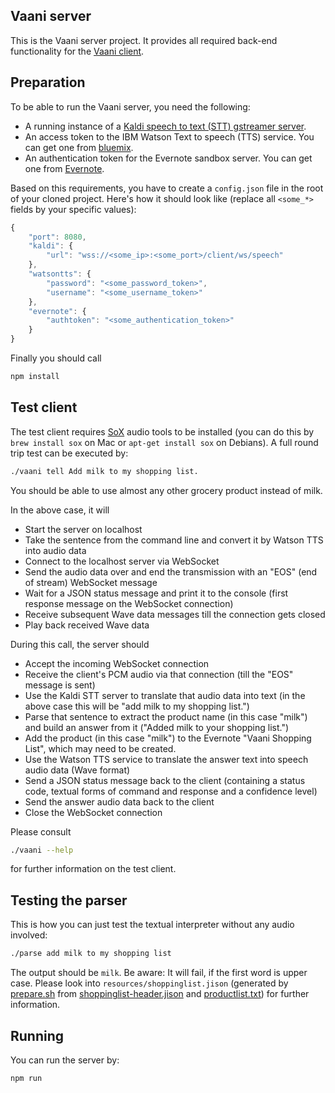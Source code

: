 Vaani server
------------

This is the Vaani server project. It provides all required back-end functionality for the [Vaani client](https://github.com/mozilla/vaani.client).

Preparation
-----------

To be able to run the Vaani server, you need the following:
- A running instance of a [Kaldi speech to text (STT) gstreamer server](https://github.com/alumae/kaldi-gstreamer-server).
- An access token to the IBM Watson Text to speech (TTS) service. You can get one from [bluemix](https://bluemix.net).
- An authentication token for the Evernote sandbox server. You can get one from [Evernote](https://dev.evernote.com/).

Based on this requirements, you have to create a ```config.json``` file in the root of your cloned project. Here's how it should look like (replace all ```<some_*>``` fields by your specific values):

``` javascript
{
    "port": 8080,
    "kaldi": {
        "url": "wss://<some_ip>:<some_port>/client/ws/speech"
    },
    "watsontts": {
        "password": "<some_password_token>",
        "username": "<some_username_token>"
    },
    "evernote": {
        "authtoken": "<some_authentication_token>"
    }
}
```

Finally you should call
``` sh
npm install
```

Test client
-----------
The test client requires [SoX](http://sox.sourceforge.net/) audio tools to be installed (you can do this by ```brew install sox``` on Mac or ```apt-get install sox``` on Debians).
A full round trip test can be executed by:
``` sh
./vaani tell Add milk to my shopping list.
```
You should be able to use almost any other grocery product instead of milk.

In the above case, it will
- Start the server on localhost
- Take the sentence from the command line and convert it by Watson TTS into audio data
- Connect to the localhost server via WebSocket
- Send the audio data over and end the transmission with an "EOS" (end of stream) WebSocket message
- Wait for a JSON status message and print it to the console (first response message on the WebSocket connection)
- Receive subsequent Wave data messages till the connection gets closed
- Play back received Wave data

During this call, the server should
- Accept the incoming WebSocket connection
- Receive the client's PCM audio via that connection (till the "EOS" message is sent)
- Use the Kaldi STT server to translate that audio data into text (in the above case this will be "add milk to my shopping list.")
- Parse that sentence to extract the product name (in this case "milk") and build an answer from it ("Added milk to your shopping list.")
- Add the product (in this case "milk") to the Evernote "Vaani Shopping List", which may need to be created.
- Use the Watson TTS service to translate the answer text into speech audio data (Wave format)
- Send a JSON status message back to the client (containing a status code, textual forms of command and response and a confidence level)
- Send the answer audio data back to the client
- Close the WebSocket connection

Please consult
``` sh
./vaani --help
```
for further information on the test client.

Testing the parser
------------------
This is how you can just test the textual interpreter without any audio involved:
``` sh
./parse add milk to my shopping list
```
The output should be ```milk```. Be aware: It will fail, if the first word is upper case. Please look into ```resources/shoppinglist.jison``` (generated by
    [prepare.sh](https://github.com/mozilla/vaani.server/blob/master/resources/prepare.sh) from
    [shoppinglist-header.jison](https://github.com/mozilla/vaani.server/blob/master/resources/shoppinglist-header.jison) and
    [productlist.txt](https://github.com/mozilla/vaani.server/blob/master/resources/productlist.txt))
    for further information.

Running
-------
You can run the server by:
``` sh
npm run
```
